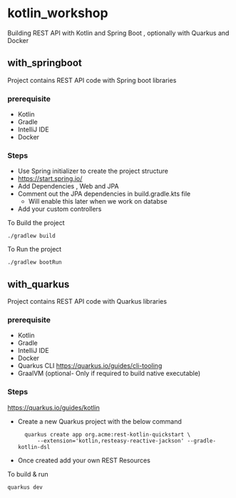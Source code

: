 # kotlin_workshop

Building REST API with Kotlin and Spring Boot , optionally with Quarkus and Docker

## with_springboot

 Project contains REST API code with Spring boot libraries

### prerequisite

- Kotlin
- Gradle
- IntelliJ IDE
- Docker

### Steps

- Use Spring initializer to create the project structure
- <https://start.spring.io/>
- Add Dependencies , Web and JPA
- Comment out the JPA dependencies in build.gradle.kts file
  - Will enable this later when we work on databse
- Add your custom controllers
  
To Build the project

```shell
./gradlew build
```

To Run the project

```shell
./gradlew bootRun
```

##  with_quarkus

   Project contains REST API code with Quarkus libraries

### prerequisite

- Kotlin
- Gradle
- IntelliJ IDE
- Docker
- Quarkus CLI <https://quarkus.io/guides/cli-tooling>
- GraalVM (optional- Only if required to build native executable)

### Steps

https://quarkus.io/guides/kotlin

- Create a new Quarkus project with the below command
  ```shell
    quarkus create app org.acme:rest-kotlin-quickstart \
        --extension='kotlin,resteasy-reactive-jackson' --gradle-kotlin-dsl
  ```
- Once created add your own REST Resources
  
To build & run

```shell
quarkus dev
```
